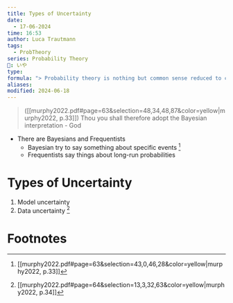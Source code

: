 ```yaml
---
title: Types of Uncertainty
date:
  - 17-06-2024
time: 16:53
author: Luca Trautmann
tags:
  - ProbTheory
series: Probability Theory
🍙: いや
type: 
formula: "> Probability theory is nothing but common sense reduced to calculation. — Pierre Laplace, 1812"
aliases: 
modified: 2024-06-18
---
```

> ([[murphy2022.pdf#page=63&selection=48,34,48,87&color=yellow|murphy2022, p.33]])
>  Thou you shall therefore adopt the Bayesian interpretation - God 

- There are Bayesians and Frequentists
	- Bayesian try to say something about specific events [^1]
	- Frequentists say things about long-run probabilities

# Types of Uncertainty
1. Model uncertainty
2. Data uncertainty [^2]


# Footnotes

[^1]: [[murphy2022.pdf#page=63&selection=43,0,46,28&color=yellow|murphy2022, p.33]] 
[^2]: [[murphy2022.pdf#page=64&selection=13,3,32,63&color=yellow|murphy2022, p.34]] 